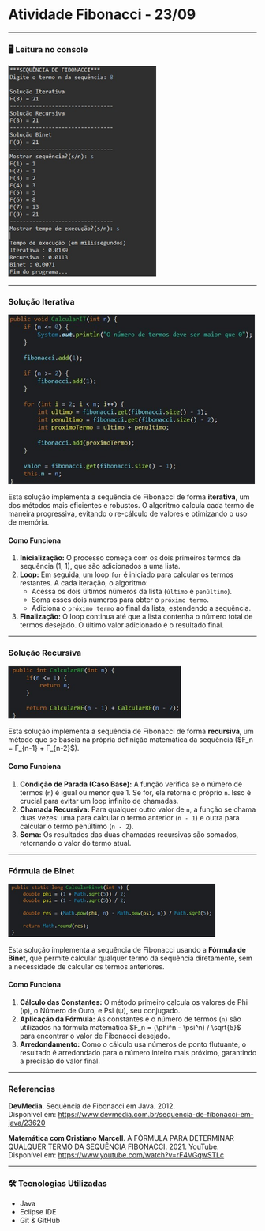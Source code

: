 # Atividade Fibonacci - 23/09

---

### 🖥️ Leitura no console

<img src="imagem/console4.jpg" width="300px">

---

### Solução Iterativa

<img src="imagem/iterativa.jpg" width="500px">

<p>Esta solução implementa a sequência de Fibonacci de forma <b>iterativa</b>, um dos métodos mais eficientes e robustos. O algoritmo calcula cada termo de maneira progressiva, evitando o re-cálculo de valores e otimizando o uso de memória.</p>

<h4>Como Funciona</h4>
<ol>
    <li><b>Inicialização:</b> O processo começa com os dois primeiros termos da sequência (1, 1), que são adicionados a uma lista.</li>
    <li><b>Loop:</b> Em seguida, um loop <code>for</code> é iniciado para calcular os termos restantes. A cada iteração, o algoritmo:
        <ul>
            <li>Acessa os dois últimos números da lista (<code>último</code> e <code>penúltimo</code>).</li>
            <li>Soma esses dois números para obter o <code>próximo termo</code>.</li>
            <li>Adiciona o <code>próximo termo</code> ao final da lista, estendendo a sequência.</li>
        </ul>
    </li>
    <li><b>Finalização:</b> O loop continua até que a lista contenha o número total de termos desejado. O último valor adicionado é o resultado final.</li>
</ol>

---

### Solução Recursiva

<img src="imagem/recursiva.jpg" width="350px">

<p>Esta solução implementa a sequência de Fibonacci de forma <b>recursiva</b>, um método que se baseia na própria definição matemática da sequência ($F_n = F_{n-1} + F_{n-2}$).</p>

<h4>Como Funciona</h4>
<ol>
    <li><b>Condição de Parada (Caso Base):</b> A função verifica se o número de termos (<code>n</code>) é igual ou menor que 1. Se for, ela retorna o próprio <code>n</code>. Isso é crucial para evitar um loop infinito de chamadas.</li>
    <li><b>Chamada Recursiva:</b> Para qualquer outro valor de <code>n</code>, a função se chama duas vezes: uma para calcular o termo anterior (<code>n - 1</code>) e outra para calcular o termo penúltimo (<code>n - 2</code>).</li>
    <li><b>Soma:</b> Os resultados das duas chamadas recursivas são somados, retornando o valor do termo atual.</li>
</ol>

---

### Fórmula de Binet

<img src="imagem/Binet.jpg" width="420px">

<p>Esta solução implementa a sequência de Fibonacci usando a <b>Fórmula de Binet</b>, que permite calcular qualquer termo da sequência diretamente, sem a necessidade de calcular os termos anteriores.</p>

<h4>Como Funciona</h4>
<ol>
    <li><b>Cálculo das Constantes:</b> O método primeiro calcula os valores de Phi (φ), o Número de Ouro, e Psi (ψ), seu conjugado.</li>
    <li><b>Aplicação da Fórmula:</b> As constantes e o número de termos (<code>n</code>) são utilizados na fórmula matemática $F_n = (\phi^n - \psi^n) / \sqrt{5}$ para encontrar o valor de Fibonacci desejado.</li>
    <li><b>Arredondamento:</b> Como o cálculo usa números de ponto flutuante, o resultado é arredondado para o número inteiro mais próximo, garantindo a precisão do valor final.</li>
</ol>

---
### Referencias

<p>
        <strong>DevMedia</strong>. Sequência de Fibonacci em Java. 2012.<br>
        Disponível em: <a href="https://www.devmedia.com.br/sequencia-de-fibonacci-em-java/23620">https://www.devmedia.com.br/sequencia-de-fibonacci-em-java/23620</a>
    </p>

<p>
        <strong>Matemática com Cristiano Marcell</strong>. A FÓRMULA PARA DETERMINAR QUALQUER TERMO DA SEQUÊNCIA FIBONACCI. 2021. YouTube.<br>
        Disponível em: <a href="https://www.youtube.com/watch?v=rF4VGqwSTLc">https://www.youtube.com/watch?v=rF4VGqwSTLc</a>
    </p>
   
---

### 🛠️ Tecnologias Utilizadas

<ul>
    <li>Java</li>
    <li>Eclipse IDE</li>
    <li>Git & GitHub</li>
</ul>
